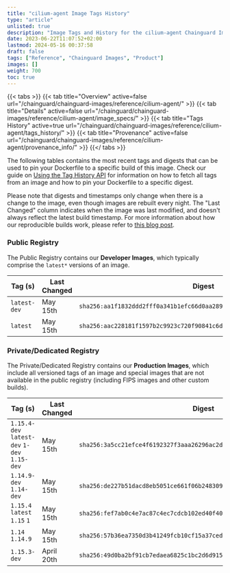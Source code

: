```yaml
---
title: "cilium-agent Image Tags History"
type: "article"
unlisted: true
description: "Image Tags and History for the cilium-agent Chainguard Image"
date: 2023-06-22T11:07:52+02:00
lastmod: 2024-05-16 00:37:58
draft: false
tags: ["Reference", "Chainguard Images", "Product"]
images: []
weight: 700
toc: true
---
```


{{< tabs >}}
{{< tab title="Overview" active=false url="/chainguard/chainguard-images/reference/cilium-agent/" >}}
{{< tab title="Details" active=false url="/chainguard/chainguard-images/reference/cilium-agent/image_specs/" >}}
{{< tab title="Tags History" active=true url="/chainguard/chainguard-images/reference/cilium-agent/tags_history/" >}}
{{< tab title="Provenance" active=false url="/chainguard/chainguard-images/reference/cilium-agent/provenance_info/" >}}
{{</ tabs >}}

The following tables contains the most recent tags and digests that can be used to pin your Dockerfile to a specific build of this image. Check our guide on [Using the Tag History API](/chainguard/chainguard-images/using-the-tag-history-api/) for information on how to fetch all tags from an image and how to pin your Dockerfile to a specific digest.

Please note that digests and timestamps only change when there is a change to the image, even though images are rebuilt every night. The "Last Changed" column indicates when the image was last modified, and doesn't always reflect the latest build timestamp. For more information about how our reproducible builds work, please refer to [this blog post](https://www.chainguard.dev/unchained/reproducing-chainguards-reproducible-image-builds).

### Public Registry
The Public Registry contains our **Developer Images**, which typically comprise the `latest*` versions of an image.

| Tag (s)       | Last Changed | Digest                                                                    |
|---------------|--------------|---------------------------------------------------------------------------|
|  `latest-dev` | May 15th     | `sha256:aa1f1832ddd2fff0a341b1efc66d0aa289c1bb5645260eb4341cb31c5cbf620f` |
|  `latest`     | May 15th     | `sha256:aac228181f1597b2c9923c720f90841c6dd99216b7f4fc9e7c8e474b5a867c0d` |


### Private/Dedicated Registry
The Private/Dedicated Registry contains our **Production Images**, which include all versioned tags of an image and special images that are not available in the public registry (including FIPS images and other custom builds).

| Tag (s)                                       | Last Changed | Digest                                                                    |
|-----------------------------------------------|--------------|---------------------------------------------------------------------------|
|  `1.15.4-dev` `latest-dev` `1-dev` `1.15-dev` | May 15th     | `sha256:3a5cc21efce4f6192327f3aaa26296ac2d4d36f3a689171b4ebe789428098f7e` |
|  `1.14.9-dev` `1.14-dev`                      | May 15th     | `sha256:de227b51dacd8eb5051ce661f06b248309092df44d60926d6f8eed012ff23097` |
|  `1.15.4` `latest` `1.15` `1`                 | May 15th     | `sha256:fef7ab0c4e7ac87c4ec7cdcb102ed40f40d74fbc7f6b602b8c30f2644fafa1e4` |
|  `1.14` `1.14.9`                              | May 15th     | `sha256:57b36ea7350d3b41249fcb10cf15a37cedbd1cc34650267a940679584678d9b3` |
|  `1.15.3-dev`                                 | April 20th   | `sha256:49d0ba2bf91cb7edaea6825c1bc2d6d915e837a7913c006936b89570c51f0d04` |

